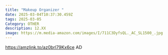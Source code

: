 ```yaml
---
title: "Makeup Organizer "
date: 2025-03-04T10:37:30.459Z
tags: 2025-03-05
Category: OTHER
description: 12.XX
image: https://m.media-amazon.com/images/I/711C3DyfsQL._AC_SL1500_.jpg
---
```

https://amzlink.to/az0brl79Kx6ce   AD